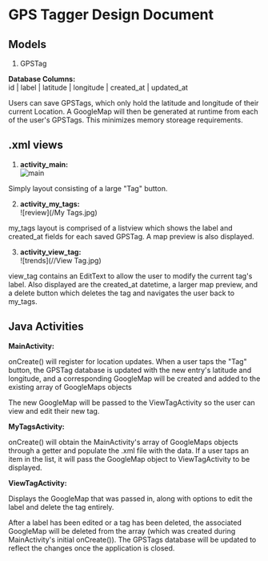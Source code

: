 # **GPS Tagger** Design Document

## Models

1. GPSTag  

**Database Columns:**  
id | label | latitude | longitude | created\_at | updated\_at

Users can save GPSTags, which only hold the latitude and longitude of their current Location. A GoogleMap will then be generated at runtime from each of the user's GPSTags. This minimizes memory storeage requirements.

## .xml views

1. **activity\_main:**  
![main](/Home.jpg)

Simply layout consisting of a large "Tag" button.

2. **activity\_my\_tags:**  
![review](/My Tags.jpg)

my\_tags layout is comprised of a listview which shows the label and created\_at fields for each saved GPSTag. A map preview is also displayed.


3. **activity\_view\_tag:**  
![trends](//View Tag.jpg) 

view\_tag contains an EditText to allow the user to modify the current tag's label. Also displayed are the created\_at datetime, a larger map preview, and a delete button which deletes the tag and navigates the user back to my\_tags.

## Java Activities

 **MainActivity:**

onCreate() will register for location updates. When a user taps the "Tag" button, the GPSTag database is updated with the new entry's latitude and longitude, and a corresponding GoogleMap will be created and added to the existing array of GoogleMaps objects

The new GoogleMap will be passed to the ViewTagActivity so the user can view and edit their new tag.

 **MyTagsActivity:**

onCreate() will obtain the MainActivity's array of GoogleMaps objects through a getter and populate the .xml file with the data. If a user taps an item in the list, it will pass the GoogleMap object to ViewTagActivity to be displayed.

 **ViewTagActivity:**

Displays the GoogleMap that was passed in, along with options to edit the label and delete the tag entirely.

After a label has been edited or a tag has been deleted, the associated GoogleMap will be deleted from the array (which was created during MainActivity's initial onCreate()). The GPSTags database will be updated to reflect the changes once the application is closed.
